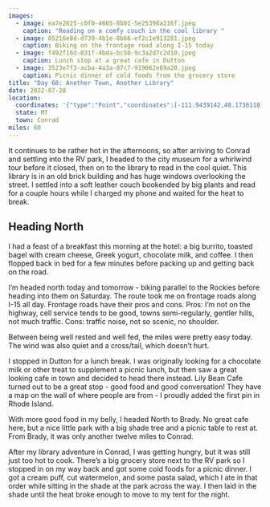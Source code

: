 ```yaml
---
images:
  - image: ea7e2625-c0f0-4665-8b01-5e25398a216f.jpeg
    caption: "Reading on a comfy couch in the cool library "
  - image: 85216e8d-d739-4b1e-8b66-ef2c1e913281.jpeg
    caption: Biking on the frontage road along I-15 today
  - image: f492f16d-831f-4bda-bc50-9c3a2d7c2d10.jpeg
    caption: Lunch stop at a great cafe in Dutton
  - image: 3523e7f3-acba-4a3a-87c7-919062e69a20.jpeg
    caption: Picnic dinner of cold foods from the grocery store
title: "Day 68: Another Town, Another Library"
date: 2022-07-28
location:
  coordinates: '{"type":"Point","coordinates":[-111.9439142,48.1736118]}'
  state: MT
  town: Conrad
miles: 60
---
```

It continues to be rather hot in the afternoons, so after arriving to Conrad and settling into the RV park, I headed to the city museum for a whirlwind tour before it closed, then on to the library to read in the cool quiet. This library is in an old brick building and has huge windows overlooking the street. I settled into a soft leather couch bookended by big plants and read for a couple hours while I charged my phone and waited for the heat to break. 

## Heading North

I had a feast of a breakfast this morning at the hotel: a big burrito, toasted bagel with cream cheese, Greek yogurt, chocolate milk, and coffee. I then flopped back in bed for a few minutes before packing up and getting back on the road.

I’m headed north today and tomorrow - biking parallel to the Rockies before heading into them on Saturday. The route took me on frontage roads along I-15 all day. Frontage roads have their pros and cons. Pros: I’m not on the highway, cell service tends to be good, towns semi-regularly, gentler hills, not much traffic. Cons: traffic noise, not so scenic, no shoulder. 

Between being well rested and well fed, the miles were pretty easy today. The wind was also quiet and a cross/tail, which doesn’t hurt. 

I stopped in Dutton for a lunch break. I was originally looking for a chocolate milk or other treat to supplement a picnic lunch, but then saw a great looking cafe in town and decided to head there instead. Lily Bean Cafe turned out to be a great stop - good food and good conversation! They have a map on the wall of where people are from - I proudly added the first pin in Rhode Island. 

With more good food in my belly, I headed North to Brady. No great cafe here, but a nice little park with a big shade tree and a picnic table to rest at. From Brady, it was only another twelve miles to Conrad. 

After my library adventure in Conrad, I was getting hungry, but it was still just too hot to cook. There’s a big grocery store next to the RV park so I stopped in on my way back and got some cold foods for a picnic dinner. I got a cream puff, cut watermelon, and some pasta salad, which I ate in that order while sitting in the shade at the park across the way. I then laid in the shade until the heat broke enough to move to my tent for the night. 